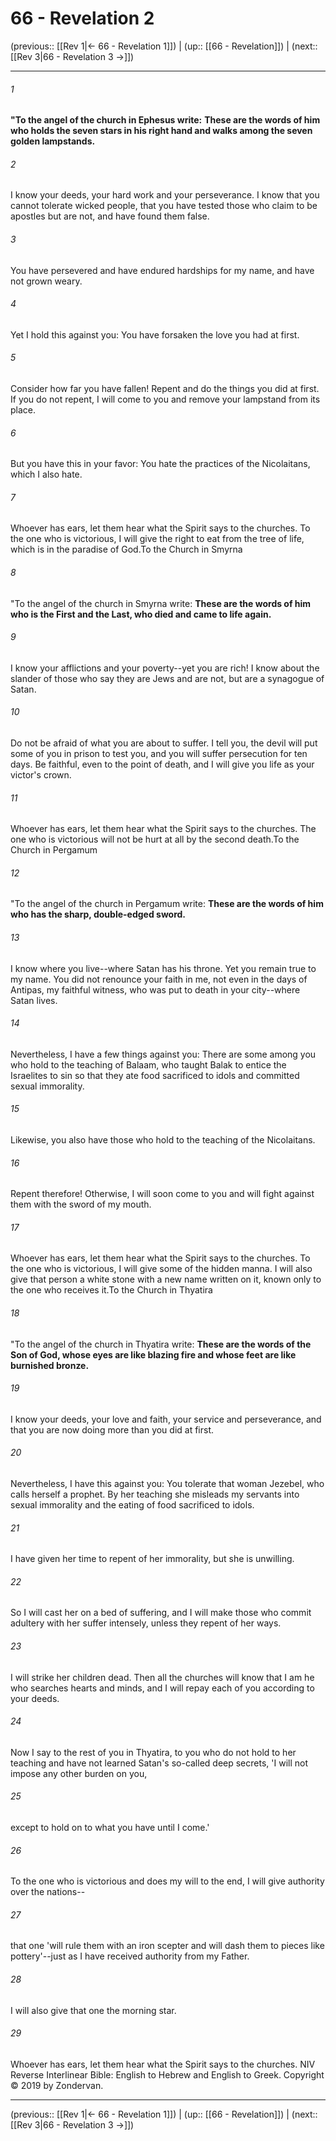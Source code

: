 # 66 - Revelation 2

(previous:: [[Rev 1|← 66 - Revelation 1]]) | (up:: [[66 - Revelation]]) | (next:: [[Rev 3|66 - Revelation 3 →]])

***


###### 1 
**"To the angel of the church in Ephesus write:** **These are the words of him who holds the seven stars in his right hand and walks among the seven golden lampstands.** 

###### 2 
I know your deeds, your hard work and your perseverance. I know that you cannot tolerate wicked people, that you have tested those who claim to be apostles but are not, and have found them false. 

###### 3 
You have persevered and have endured hardships for my name, and have not grown weary. 

###### 4 
Yet I hold this against you: You have forsaken the love you had at first. 

###### 5 
Consider how far you have fallen! Repent and do the things you did at first. If you do not repent, I will come to you and remove your lampstand from its place. 

###### 6 
But you have this in your favor: You hate the practices of the Nicolaitans, which I also hate. 

###### 7 
Whoever has ears, let them hear what the Spirit says to the churches. To the one who is victorious, I will give the right to eat from the tree of life, which is in the paradise of God.To the Church in Smyrna 

###### 8 
"To the angel of the church in Smyrna write: **These are the words of him who is the First and the Last, who died and came to life again.** 

###### 9 
I know your afflictions and your poverty--yet you are rich! I know about the slander of those who say they are Jews and are not, but are a synagogue of Satan. 

###### 10 
Do not be afraid of what you are about to suffer. I tell you, the devil will put some of you in prison to test you, and you will suffer persecution for ten days. Be faithful, even to the point of death, and I will give you life as your victor's crown. 

###### 11 
Whoever has ears, let them hear what the Spirit says to the churches. The one who is victorious will not be hurt at all by the second death.To the Church in Pergamum 

###### 12 
"To the angel of the church in Pergamum write: **These are the words of him who has the sharp, double-edged sword.** 

###### 13 
I know where you live--where Satan has his throne. Yet you remain true to my name. You did not renounce your faith in me, not even in the days of Antipas, my faithful witness, who was put to death in your city--where Satan lives. 

###### 14 
Nevertheless, I have a few things against you: There are some among you who hold to the teaching of Balaam, who taught Balak to entice the Israelites to sin so that they ate food sacrificed to idols and committed sexual immorality. 

###### 15 
Likewise, you also have those who hold to the teaching of the Nicolaitans. 

###### 16 
Repent therefore! Otherwise, I will soon come to you and will fight against them with the sword of my mouth. 

###### 17 
Whoever has ears, let them hear what the Spirit says to the churches. To the one who is victorious, I will give some of the hidden manna. I will also give that person a white stone with a new name written on it, known only to the one who receives it.To the Church in Thyatira 

###### 18 
"To the angel of the church in Thyatira write: **These are the words of the Son of God, whose eyes are like blazing fire and whose feet are like burnished bronze.** 

###### 19 
I know your deeds, your love and faith, your service and perseverance, and that you are now doing more than you did at first. 

###### 20 
Nevertheless, I have this against you: You tolerate that woman Jezebel, who calls herself a prophet. By her teaching she misleads my servants into sexual immorality and the eating of food sacrificed to idols. 

###### 21 
I have given her time to repent of her immorality, but she is unwilling. 

###### 22 
So I will cast her on a bed of suffering, and I will make those who commit adultery with her suffer intensely, unless they repent of her ways. 

###### 23 
I will strike her children dead. Then all the churches will know that I am he who searches hearts and minds, and I will repay each of you according to your deeds. 

###### 24 
Now I say to the rest of you in Thyatira, to you who do not hold to her teaching and have not learned Satan's so-called deep secrets, 'I will not impose any other burden on you, 

###### 25 
except to hold on to what you have until I come.' 

###### 26 
To the one who is victorious and does my will to the end, I will give authority over the nations-- 

###### 27 
that one 'will rule them with an iron scepter and will dash them to pieces like pottery'--just as I have received authority from my Father. 

###### 28 
I will also give that one the morning star. 

###### 29 
Whoever has ears, let them hear what the Spirit says to the churches. NIV Reverse Interlinear Bible: English to Hebrew and English to Greek. Copyright © 2019 by Zondervan.

***

(previous:: [[Rev 1|← 66 - Revelation 1]]) | (up:: [[66 - Revelation]]) | (next:: [[Rev 3|66 - Revelation 3 →]])
